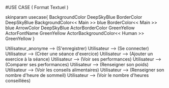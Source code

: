 #USE CASE ( Format Textuel )

skinparam usecase{
	BackgroundColor DeepSkyBlue
	BorderColor DeepSkyBlue
	BackgroundColor<< Main >>  blue
	BorderColor<< Main >> blue
	ArrowColor DeepSkyBlue
	ActorBorderColor GreenYellow
	ActorFontName GreenYellow
	ActorBackgroundColor<< Human >> GreenYellow
}

Utilisateur_anonyme --> (S'enregistrer)
Utilisateur --> (Se connecter)
Utilisateur --> (Créer une séance d'exercice)
Utilisateur --> (Ajouter un exercice à la séance)
Utilisateur --> (Voir ses performances)
Utilisateur --> (Comparer ses performances)
Utilisateur --> (Renseigner son poids)
Utilisateur --> (Voir les conseils alimentaires)
Utilisateur --> (Renseigner son nombre d'heure de sommeil)
Utilisateur --> (Voir le nombre d'heures conseillées)

